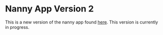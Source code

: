 # Nanny App Version 2

This is a new version of the nanny app found [here](https://github.com/bt93/nanny_app). This version is currently in progress. 